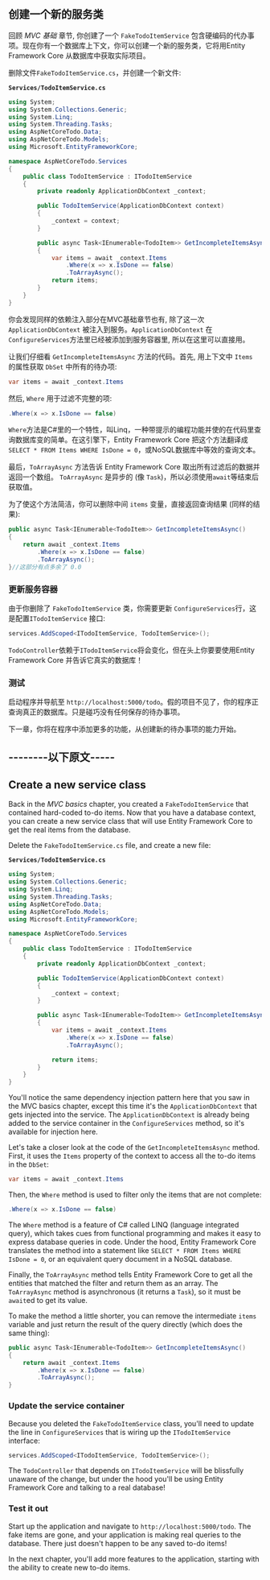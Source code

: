 ## 创建一个新的服务类

回顾 *MVC 基础* 章节, 你创建了一个 `FakeTodoItemService` 包含硬编码的代办事项。现在你有一个数据库上下文，你可以创建一个新的服务类，它将用Entity Framework Core 从数据库中获取实际项目。

删除文件`FakeTodoItemService.cs`，并创建一个新文件:

**`Services/TodoItemService.cs`**

```csharp
using System;
using System.Collections.Generic;
using System.Linq;
using System.Threading.Tasks;
using AspNetCoreTodo.Data;
using AspNetCoreTodo.Models;
using Microsoft.EntityFrameworkCore;

namespace AspNetCoreTodo.Services
{
    public class TodoItemService : ITodoItemService
    {
        private readonly ApplicationDbContext _context;

        public TodoItemService(ApplicationDbContext context)
        {
            _context = context;
        }

        public async Task<IEnumerable<TodoItem>> GetIncompleteItemsAsync()
        {
            var items = await _context.Items
                .Where(x => x.IsDone == false)
                .ToArrayAsync();
            return items;
        }
    }
}
```

你会发现同样的依赖注入部分在MVC基础章节也有, 除了这一次 `ApplicationDbContext` 被注入到服务。`ApplicationDbContext` 在`ConfigureServices`方法里已经被添加到服务容器里, 所以在这里可以直接用。

让我们仔细看 `GetIncompleteItemsAsync` 方法的代码。首先, 用上下文中 `Items` 的属性获取 `DbSet` 中所有的待办项:
```csharp
var items = await _context.Items
```
然后, `Where` 用于过滤不完整的项:
```csharp
.Where(x => x.IsDone == false)
```
`Where`方法是C#里的一个特性，叫Linq，一种带提示的编程功能并使的在代码里查询数据库变的简单。在这引擎下，Entity Framework Core 把这个方法翻译成 `SELECT * FROM Items WHERE IsDone = 0`，或NoSQL数据库中等效的查询文本。

最后，`ToArrayAsync` 方法告诉 Entity Framework Core 取出所有过滤后的数据并返回一个数组。 `ToArrayAsync` 是异步的 (像 `Task`)，所以必须使用`await`等结束后获取值。

为了使这个方法简洁，你可以删除中间 `items` 变量，直接返回查询结果 (同样的结果):

```csharp
public async Task<IEnumerable<TodoItem>> GetIncompleteItemsAsync()
{
    return await _context.Items
        .Where(x => x.IsDone == false)
        .ToArrayAsync();
}//这部分有点多余了 0.0
```

### 更新服务容器

由于你删除了 `FakeTodoItemService` 类，你需要更新 `ConfigureServices`行，这是配置`ITodoItemService` 接口:
```csharp
services.AddScoped<ITodoItemService, TodoItemService>();
```
`TodoController`依赖于`ITodoItemService`将会变化，但在头上你要要使用Entity Framework Core 并告诉它真实的数据库！

### 测试

启动程序并导航至 `http://localhost:5000/todo`。假的项目不见了，你的程序正查询真正的数据库。只是碰巧没有任何保存的待办事项。

下一章，你将在程序中添加更多的功能，从创建新的待办事项的能力开始。


## --------以下原文-----


## Create a new service class

Back in the *MVC basics* chapter, you created a `FakeTodoItemService` that contained hard-coded to-do items. Now that you have a database context, you can create a new service class that will use Entity Framework Core to get the real items from the database.

Delete the `FakeTodoItemService.cs` file, and create a new file:

**`Services/TodoItemService.cs`**

```csharp
using System;
using System.Collections.Generic;
using System.Linq;
using System.Threading.Tasks;
using AspNetCoreTodo.Data;
using AspNetCoreTodo.Models;
using Microsoft.EntityFrameworkCore;

namespace AspNetCoreTodo.Services
{
    public class TodoItemService : ITodoItemService
    {
        private readonly ApplicationDbContext _context;

        public TodoItemService(ApplicationDbContext context)
        {
            _context = context;
        }

        public async Task<IEnumerable<TodoItem>> GetIncompleteItemsAsync()
        {
            var items = await _context.Items
                .Where(x => x.IsDone == false)
                .ToArrayAsync();

            return items;
        }
    }
}
```

You'll notice the same dependency injection pattern here that you saw in the MVC basics chapter, except this time it's the `ApplicationDbContext` that gets injected into the service. The `ApplicationDbContext` is already being added to the service container in the `ConfigureServices` method, so it's available for injection here.

Let's take a closer look at the code of the `GetIncompleteItemsAsync` method. First, it uses the `Items` property of the context to access all the to-do items in the `DbSet`:

```csharp
var items = await _context.Items
```

Then, the `Where` method is used to filter only the items that are not complete:

```csharp
.Where(x => x.IsDone == false)
```

The `Where` method is a feature of C# called LINQ (language integrated query), which takes cues from functional programming and makes it easy to express database queries in code. Under the hood, Entity Framework Core translates the method into a statement like `SELECT * FROM Items WHERE IsDone = 0`, or an equivalent query document in a NoSQL database.

Finally, the `ToArrayAsync` method tells Entity Framework Core to get all the entities that matched the filter and return them as an array. The `ToArrayAsync` method is asynchronous (it returns a `Task`), so it must be `await`ed to get its value.

To make the method a little shorter, you can remove the intermediate `items` variable and just return the result of the query directly (which does the same thing):

```csharp
public async Task<IEnumerable<TodoItem>> GetIncompleteItemsAsync()
{
    return await _context.Items
        .Where(x => x.IsDone == false)
        .ToArrayAsync();
}
```

### Update the service container

Because you deleted the `FakeTodoItemService` class, you'll need to update the line in `ConfigureServices` that is wiring up the `ITodoItemService` interface:

```csharp
services.AddScoped<ITodoItemService, TodoItemService>();
```

The `TodoController` that depends on `ITodoItemService` will be blissfully unaware of the change, but under the hood you'll be using Entity Framework Core and talking to a real database!

### Test it out

Start up the application and navigate to `http://localhost:5000/todo`. The fake items are gone, and your application is making real queries to the database. There just doesn't happen to be any saved to-do items!

In the next chapter, you'll add more features to the application, starting with the ability to create new to-do items.
